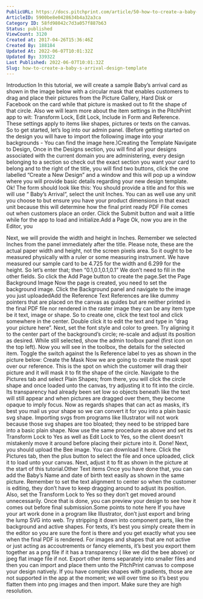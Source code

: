 ```yaml
---
PublicURL: https://docs.pitchprint.com/article/50-how-to-create-a-baby-s-arrival-design-template
ArticleID: 5900be8e0428634b4a32a3ca
Category ID: 58fd98042c7d3a057f887b63
Status: published
ViewCount: 3120
Created at: 2017-04-26T15:36:46Z
Created By: 188184
Updated At: 2022-06-07T10:01:32Z
Updated By: 339322
Last Published: 2022-06-07T10:01:32Z
Slug: how-to-create-a-baby-s-arrival-design-template
---
```


  Introduction
 In this tutorial, we will create a sample Baby’s arrival card as shown in the image below with a circular mask that enables customers to drag and place their pictures from the Picture Gallery, Hard Disk or Facebook on the card while that picture is masked out to fit the shape of that circle.
 Also we will learn more about the item settings in the PitchPrint app to wit: Transform Lock, Edit Lock, Include in Form and Reference. These settings apply to items like shapes, pictures or texts on the canvas. So to get started, let’s log into our admin panel.
 (Before getting started on the design you will have to import the following image into your backgrounds - You can find the image here.)Creating the Template
 Navigate to Design, Once in the Designs section, you will find all your designs associated with the current domain you are administering, every design belonging to a section so check out the exact section you want your card to belong and to the right of the title, you will find two buttons, click the one labelled “Create a New Design” and a window and this will pop up a window where you will provide basic details regarding your new design template. Ok! The form should look like this:
 You should provide a title and for this we will use “ Baby’s Arrival“, select the unit Inches. You can as well use any unit you choose to but ensure you have your product dimensions in that exact unit because this will determine how the final print ready PDF File comes out when customers place an order.
 Click the Submit button and wait a little while for the app to load and initialize.Add a Page
 Ok, now you are in the Editor, you

Next, we will provide the width and height in Inches. Remember we selected Inches from the panel immediately after the title. Please note, these are the actual paper width and height, not the screen pixels area. So it ought to be measured physically with a ruler or some measuring instrument. We have measured our sample card to be  4.725 for the width and 6.299 for the height. So let’s enter that; then “0.1,0.1,0.1,0.1”
 We don’t need to fill in the other fields. So click the  Add Page button to create the page.Set the Page Background Image
 Now the page is created, you need to set the background image.  Click the Background panel and navigate to the image you just uploadedAdd the Reference Text
 References are like dummy pointers that are placed on the canvas as guides but are neither printed in the final PDF file nor rendered in the raster image they can be any item type be it text, image or shape. So to create one, click the text tool and click somewhere in the center. Double click it to edit the text and type in “drag your picture here”. Next, set the font style and color to green. Try aligning it to the center part of the background’s circle; re-scale and adjust its position as desired.
 While still selected, show the admin toolbox panel (first icon on the top left). Now you will see in the toolbox, the details for the selected item. Toggle the switch against the Is Reference label to yes as shown in the picture below:
 Create the Mask
 Now we are going to create the mask spot over our reference. This is the spot on which the customer will drag their picture and it will mask it to fit the shape of the circle.
 Navigate to the Pictures tab and select Plain Shapes; from there, you will click the circle shape and once loaded unto the canvas, try adjusting it to fit into the circle. Its transparency had already been set low so objects beneath like the text will still appear and when pictures are dragged over them, they become opaque to imply focus. Now as regards shapes that can act as masks, it’s best you mail us your shape so we can convert it for you into a plain basic svg shape. Importing svgs from programs like Illustrator will not work because those svg shapes are too bloated; they need to be stripped bare into a basic plain shape.
 Now use the same procedure as above and set its  Transform Lock to Yes as well as Edit Lock to Yes, so the client doesn’t mistakenly move it around before placing their picture into it. Done!
 Next, you should upload the Bee image.  You can download it here. Click the Pictures tab, then the plus button to select the file and once uploaded, click it to load unto your canvas. Next, adjust it to fit as shown in the picture at the start of this tutorial.Other Text items
 Once you have done that, you can add the Baby’s Name and date of birth text easily as shown in the same picture.  Remember to set the text alignment to center so when the customer is editing, they don’t have to keep dragging around to adjust its position. Also, set the Transform Lock to Yes so they don’t get moved around unnecessarily.
 Once that is done, you can preview your design to see how it comes out before final submission.Some points to note here
 If you have your art work done in a program like Illustrator, don’t just export and bring the lump SVG into web. Try stripping it down into component parts, like the background and active shapes. For texts, it’s best you simply create them in the editor so you are sure the font is there and you get exactly what you see when the final PDF is rendered.
 For images and shapes that are not active or just acting as accoutrements or fancy elements, it’s best you export them together as a png file if it has a transparency ( like we did the bee above) or jpeg flat image file if not.
 Export other items separately into smaller files and then you can import and place them unto the PitchPrint canvas to compose your design natively.
 If you have complex shapes with gradients, those are not supported in the app at the moment; we will over time so it’s best you flatten them into png images and then import. Make sure they are high resolution.